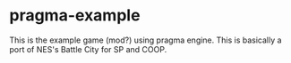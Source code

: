 # pragma-example
This is the example game (mod?) using pragma engine. This is basically a port of NES's Battle City for SP and COOP.
